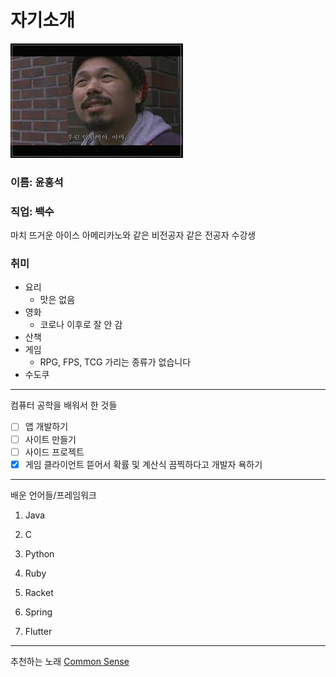# 자기소개

<img src="./giveup.jpg"/>

### 이름: 윤홍석

### 직업: ~~백수~~

마치 뜨거운 아이스 아메리카노와 같은 비전공자 같은 전공자 수강생

### 취미
- 요리
  - 맛은 없음
- 영화
  - 코로나 이후로 잘 안 감
- 산책
- 게임
    - RPG, FPS, TCG 가리는 종류가 없습니다
- 수도쿠
--- 
컴퓨터 공학을 배워서 한 것들

- [ ] 앱 개발하기
- [ ] 사이트 만들기
- [ ] 사이드 프로젝트
- [x] 게임 클라이언트 뜯어서 확률 및 계산식 끔찍하다고 개발자 욕하기
---
배운 언어들/프레임워크

1. Java
2. C
3. Python
4. Ruby
5. Racket

1. Spring
2. Flutter
---
추천하는 노래
[Common Sense](https://www.youtube.com/watch?v=o7gmcJeF4-U&list=RDo7gmcJeF4-U&start_radio=1)
